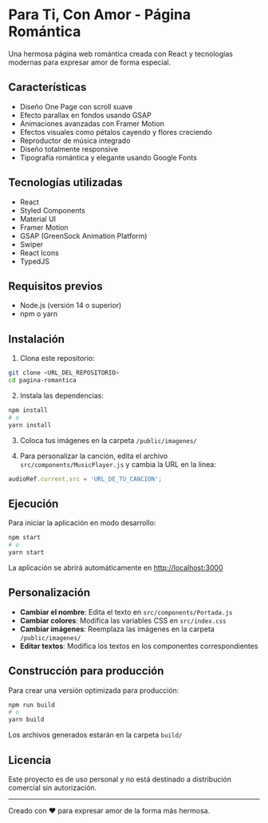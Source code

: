 # Para Ti, Con Amor - Página Romántica

Una hermosa página web romántica creada con React y tecnologías modernas para expresar amor de forma especial.

## Características

- Diseño One Page con scroll suave
- Efecto parallax en fondos usando GSAP
- Animaciones avanzadas con Framer Motion
- Efectos visuales como pétalos cayendo y flores creciendo
- Reproductor de música integrado
- Diseño totalmente responsive
- Tipografía romántica y elegante usando Google Fonts

## Tecnologías utilizadas

- React
- Styled Components
- Material UI
- Framer Motion
- GSAP (GreenSock Animation Platform)
- Swiper
- React Icons
- TypedJS

## Requisitos previos

- Node.js (versión 14 o superior)
- npm o yarn

## Instalación

1. Clona este repositorio:
```bash
git clone <URL_DEL_REPOSITORIO>
cd pagina-romantica
```

2. Instala las dependencias:
```bash
npm install
# o
yarn install
```

3. Coloca tus imágenes en la carpeta `/public/imagenes/`

4. Para personalizar la canción, edita el archivo `src/components/MusicPlayer.js` y cambia la URL en la línea:
```javascript
audioRef.current.src = 'URL_DE_TU_CANCION';
```

## Ejecución

Para iniciar la aplicación en modo desarrollo:

```bash
npm start
# o
yarn start
```

La aplicación se abrirá automáticamente en [http://localhost:3000](http://localhost:3000)

## Personalización

- **Cambiar el nombre**: Edita el texto en `src/components/Portada.js`
- **Cambiar colores**: Modifica las variables CSS en `src/index.css`
- **Cambiar imágenes**: Reemplaza las imágenes en la carpeta `/public/imagenes/`
- **Editar textos**: Modifica los textos en los componentes correspondientes

## Construcción para producción

Para crear una versión optimizada para producción:

```bash
npm run build
# o
yarn build
```

Los archivos generados estarán en la carpeta `build/`

## Licencia

Este proyecto es de uso personal y no está destinado a distribución comercial sin autorización.

---

Creado con ❤️ para expresar amor de la forma más hermosa.
